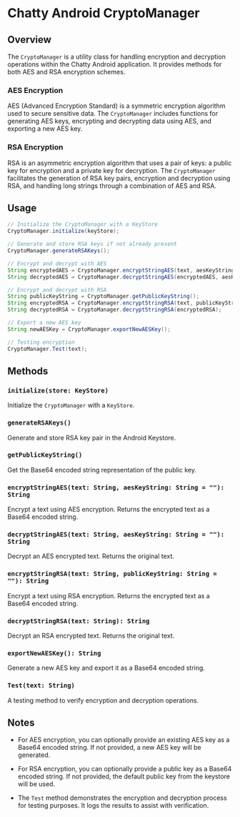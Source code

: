 # Chatty Android CryptoManager

## Overview

The `CryptoManager` is a utility class for handling encryption and decryption operations within the Chatty Android application. It provides methods for both AES and RSA encryption schemes.

### AES Encryption

AES (Advanced Encryption Standard) is a symmetric encryption algorithm used to secure sensitive data. The `CryptoManager` includes functions for generating AES keys, encrypting and decrypting data using AES, and exporting a new AES key.

### RSA Encryption

RSA is an asymmetric encryption algorithm that uses a pair of keys: a public key for encryption and a private key for decryption. The `CryptoManager` facilitates the generation of RSA key pairs, encryption and decryption using RSA, and handling long strings through a combination of AES and RSA.

## Usage

```java
// Initialize the CryptoManager with a KeyStore
CryptoManager.initialize(keyStore);

// Generate and store RSA keys if not already present
CryptoManager.generateRSAKeys();

// Encrypt and decrypt with AES
String encryptedAES = CryptoManager.encryptStringAES(text, aesKeyString);
String decryptedAES = CryptoManager.decryptStringAES(encryptedAES, aesKeyString);

// Encrypt and decrypt with RSA
String publicKeyString = CryptoManager.getPublicKeyString();
String encryptedRSA = CryptoManager.encryptStringRSA(text, publicKeyString);
String decryptedRSA = CryptoManager.decryptStringRSA(encryptedRSA);

// Export a new AES key
String newAESKey = CryptoManager.exportNewAESKey();

// Testing encryption
CryptoManager.Test(text);
```

## Methods

### `initialize(store: KeyStore)`

Initialize the `CryptoManager` with a `KeyStore`.

### `generateRSAKeys()`

Generate and store RSA key pair in the Android Keystore.

### `getPublicKeyString()`

Get the Base64 encoded string representation of the public key.

### `encryptStringAES(text: String, aesKeyString: String = ""): String`

Encrypt a text using AES encryption. Returns the encrypted text as a Base64 encoded string.

### `decryptStringAES(text: String, aesKeyString: String = ""): String`

Decrypt an AES encrypted text. Returns the original text.

### `encryptStringRSA(text: String, publicKeyString: String = ""): String`

Encrypt a text using RSA encryption. Returns the encrypted text as a Base64 encoded string.

### `decryptStringRSA(text: String): String`

Decrypt an RSA encrypted text. Returns the original text.

### `exportNewAESKey(): String`

Generate a new AES key and export it as a Base64 encoded string.

### `Test(text: String)`

A testing method to verify encryption and decryption operations.

## Notes

- For AES encryption, you can optionally provide an existing AES key as a Base64 encoded string. If not provided, a new AES key will be generated.

- For RSA encryption, you can optionally provide a public key as a Base64 encoded string. If not provided, the default public key from the keystore will be used.

- The `Test` method demonstrates the encryption and decryption process for testing purposes. It logs the results to assist with verification.



